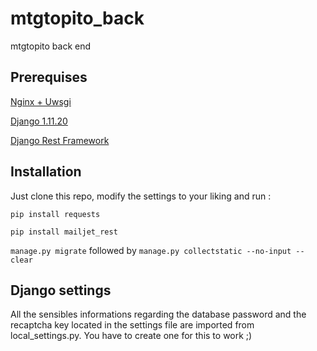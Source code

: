 # mtgtopito_back
mtgtopito back end

## Prerequises

[Nginx + Uwsgi](https://uwsgi-docs.readthedocs.io/en/latest/tutorials/Django_and_nginx.html)

[Django 1.11.20](https://www.djangoproject.com/)

[Django Rest Framework](https://www.django-rest-framework.org/)

## Installation

Just clone this repo, modify the settings to your liking and run :

`pip install requests`

`pip install mailjet_rest`

`manage.py migrate` followed by `manage.py collectstatic --no-input --clear`

## Django settings

All the sensibles informations regarding the database password and the recaptcha key located in the settings file are imported from local_settings.py. You have to create one for this to work ;) 



